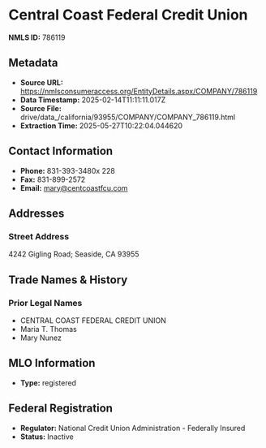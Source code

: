 # Central Coast Federal Credit Union

**NMLS ID:** 786119

## Metadata
- **Source URL:** https://nmlsconsumeraccess.org/EntityDetails.aspx/COMPANY/786119
- **Data Timestamp:** 2025-02-14T11:11:11.017Z
- **Source File:** drive/data_/california/93955/COMPANY/COMPANY_786119.html
- **Extraction Time:** 2025-05-27T10:22:04.044620

## Contact Information
- **Phone:** 831-393-3480x 228
- **Fax:** 831-899-2572
- **Email:** mary@centcoastfcu.com

## Addresses
### Street Address
4242 Gigling Road; Seaside, CA 93955

## Trade Names & History
### Prior Legal Names
- CENTRAL COAST FEDERAL CREDIT UNION
- Maria T. Thomas
- Mary Nunez

## MLO Information
- **Type:** registered

## Federal Registration
- **Regulator:** National Credit Union Administration - Federally Insured
- **Status:** Inactive
